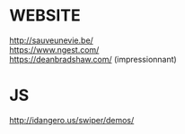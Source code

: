 # WEBSITE 

http://sauveunevie.be/  
https://www.ngest.com/  
https://deanbradshaw.com/ (impressionnant)


# JS 

http://idangero.us/swiper/demos/
